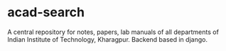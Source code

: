 # acad-search
A central repository for notes, papers, lab manuals of all departments of Indian Institute of Technology, Kharagpur.
Backend based in django.
